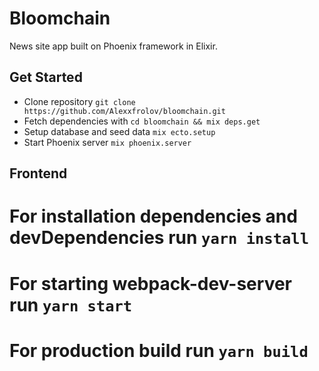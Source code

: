 # Bloomchain

News site app built on Phoenix framework in Elixir.

## Get Started

* Clone repository `git clone https://github.com/Alexxfrolov/bloomchain.git`
* Fetch dependencies with `cd bloomchain && mix deps.get`
* Setup database and seed data `mix ecto.setup`
* Start Phoenix server `mix phoenix.server`


## Frontend
# For installation dependencies and devDependencies run `yarn install`
# For starting webpack-dev-server run `yarn start`
# For production build run `yarn build`